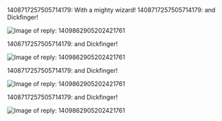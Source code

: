 1408717257505714179: With a mighty wizard!
1408717257505714179: and Dickfinger! 

![Image of reply: 1409862905202421761](https://pbs.twimg.com/media/E5DW1b2WQAYuq7h.png)

1408717257505714179: and Dickfinger! 

![Image of reply: 1409862905202421761](https://pbs.twimg.com/media/E5DW1b2WQAYuq7h.png)

1408717257505714179: and Dickfinger! 

![Image of reply: 1409862905202421761](https://pbs.twimg.com/media/E5DW1b2WQAYuq7h.png)

1408717257505714179: and Dickfinger! 

![Image of reply: 1409862905202421761](https://pbs.twimg.com/media/E5DW1b2WQAYuq7h.png)

